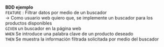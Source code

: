 **BDD ejemplo** \
`FEATURE` : Filtrar datos por medio de un buscador \
  &#8594; Como usuario web quiero que, se implemente un buscador para los productos disponibles \
`GIVEN` un buscador en la página web \
`WHEN` Se introduce una palabra clave de un producto deseado  \
`THEN` Se muestra la información filtrada solicitada por medio del buscador 
